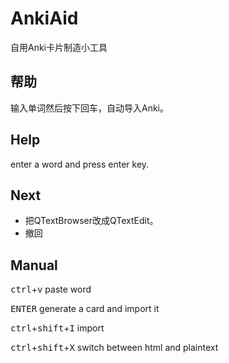 # AnkiAid
自用Anki卡片制造小工具

## 帮助

输入单词然后按下回车，自动导入Anki。

## Help

enter a word and press enter key.

## Next

- 把QTextBrowser改成QTextEdit。
- 撤回

## Manual

<kbd>ctrl</kbd>+<kbd>v</kbd>				   paste word

<kbd>ENTER</kbd>						  generate a card and import it

<kbd>ctrl</kbd>+<kbd>shift</kbd>+<kbd>I</kbd>	import

<kbd>ctrl</kbd>+<kbd>shift</kbd>+<kbd>X</kbd>	switch between html and plaintext

